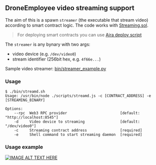 ## DroneEmployee video streaming support

The aim of this is a spawn `streamer` (the executable that stream video)
according to smart contract logic. The code works with [Streaming.sol][1].

> For deploying smart contracts you can use [Aira deploy script][3]

The `streamer` is any bynary with two args:

 - video device (e.g. `/dev/video0`)
 - stream identifier (256bit hex, e.g. `4f66e...`) 

Sample video streamer: [bin/streamer_example.py][2]

[1]: https://github.com/DroneEmployee/contracts/blob/master/interface/Streaming.sol
[2]: https://github.com/DroneEmployee/video_stream/blob/master/bin/streamer_example.py
[3]: https://github.com/airalab/core/wiki/AIRA-Deploy

### Usage

    $ ./bin/streamd.sh              
    Usage: /usr/bin/node ./scripts/streamd.js -c [CONTRACT_ADDRESS] -e [STREAMING_BINARY]
    
    Options:
        --rpc  Web3 RPC provider                        [default: "http://localhost:8545"]
        -d     Video device to streaming                [default: "/dev/video0"]
        -c     Streaming contract address               [required]
        -e     Shell command to start streaming daemon  [required]

### Usage example

[![IMAGE ALT TEXT HERE](http://img.youtube.com/vi/HB4BlSXatuY/0.jpg)](https://www.youtube.com/watch?v=HB4BlSXatuY)
